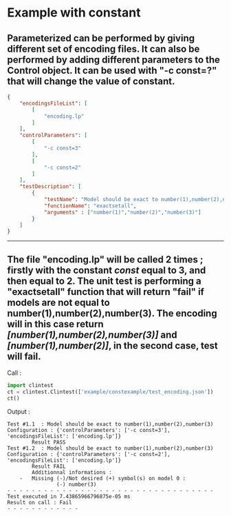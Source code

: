# Example with constant 
Parameterized can be performed by giving different set of encoding files. It can also be performed by adding different parameters to the Control object.
It can be used with  "-c const=?" that will change the value of constant.
---

```json
{
    "encodingsFileList": [
        [
            "encoding.lp"
        ]
    ],
    "controlParameters": [
        [
            "-c const=3"
        ],
        [
            "-c const=2"
        ]
    ],
    "testDescription": [
        {
            "testName": "Model should be exact to number(1),number(2),number(3)",
            "functionName": "exactsetall",
            "arguments" : ["number(1)","number(2)","number(3)"]
        }
    ]
}
```
---
The file "encoding.lp" will be called 2 times ; firstly with the constant *const* equal to 3, and then equal to 2. The unit test is performing a "exactsetall" function that will return "fail" if models are not equal to number(1),number(2),number(3). The encoding will in this case return *[number(1),number(2),number(3)]* and *[number(1),number(2)]*, in the second case, test will fail.
---
Call :

```python
import clintest
ct = clintest.Clintest(['example/constexample/test_encoding.json'])
ct()
```

Output :

```console
Test #1.1  : Model should be exact to number(1),number(2),number(3)
Configuration : {'controlParameters': ['-c const=3'], 'encodingsFileList': ['encoding.lp']}
        Result PASS
Test #1.2  : Model should be exact to number(1),number(2),number(3)
Configuration : {'controlParameters': ['-c const=2'], 'encodingsFileList': ['encoding.lp']}
        Result FAIL
        Additionnal informations : 
    -   Missing (-)/Not desired (+) symbol(s) on model 0 : 
                (-) number(3) 
- - - - - - - - - - - - - - - - - - - - - - - - - - - - - - - - - -
Test executed in 7.43865966796875e-05 ms
Result on call : Fail
- - - - - - - - - - - -
```